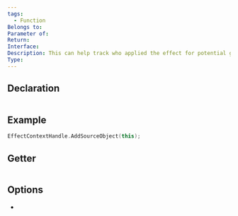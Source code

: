 ```yaml
---
tags:
  - Function
Belongs to: 
Parameter of: 
Return: 
Interface: 
Description: This can help track who applied the effect for potential gameplay purpose
Type:
---
```


## Declaration

```cpp
```

## Example

```cpp
EffectContextHandle.AddSourceObject(this);
```

## Getter

```cpp
```

## Options
- 